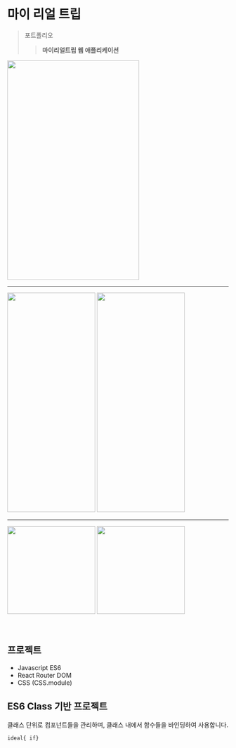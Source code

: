 마이 리얼 트립
===============

>포트폴리오 
>>**마이리얼트립 웹 애플리케이션**

<img width="300" height="500" src="https://user-images.githubusercontent.com/59439454/73727875-a698d100-4775-11ea-9318-5922763e7759.png">   

---------------------------------------------

<div>
  <img width="200" height="500" src="https://user-images.githubusercontent.com/59439454/73727877-a698d100-4775-11ea-99a1-a1fe5f76ec4c.png">
  <img width="200" height="500" src="https://user-images.githubusercontent.com/59439454/73727878-a698d100-4775-11ea-9699-7f7e74895658.png">
</div>   

---------------------------------------------

  <img width="200" src="https://user-images.githubusercontent.com/59439454/73727879-a7316780-4775-11ea-9f55-5560fa105ca3.png">
  <img width="200" src="https://user-images.githubusercontent.com/59439454/73727880-a7316780-4775-11ea-8aff-acb5f154bf02.png">

<br>
<br>
<br>

## 프로젝트

* Javascript ES6   
* React Router DOM   
* CSS (CSS.module)   

## ES6 Class 기반 프로젝트

클래스 단위로 컴포넌트들을 관리하며, 클래스 내에서 함수들을 바인딩하여 사용합니다.

``
ideal{
if}
``
